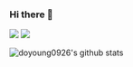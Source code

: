 ### Hi there 👋

<!--
**doyoung0926/doyoung0926** is a ✨ _special_ ✨ repository because its `README.md` (this file) appears on your GitHub profile.

Here are some ideas to get you started:

- 🔭 I’m currently working on ...
- 🌱 I’m currently learning ...
- 👯 I’m looking to collaborate on ...
- 🤔 I’m looking for help with ...
- 💬 Ask me about ...
- 📫 How to reach me: ...
- 😄 Pronouns: ...
- ⚡ Fun fact: ...
-->
 <img src="https://img.shields.io/badge/Python-3776AB?style=flat&logo=Python&logoColor=white"/>
 
 <img src="https://img.shields.io/badge/Visual Studio Code-007ACC?style=flat&logo=VS Code&logoColor=white"/>
 
 
![doyoung0926's github stats](https://github-readme-stats.vercel.app/api?username=doyoung0926&show_icons=true)
